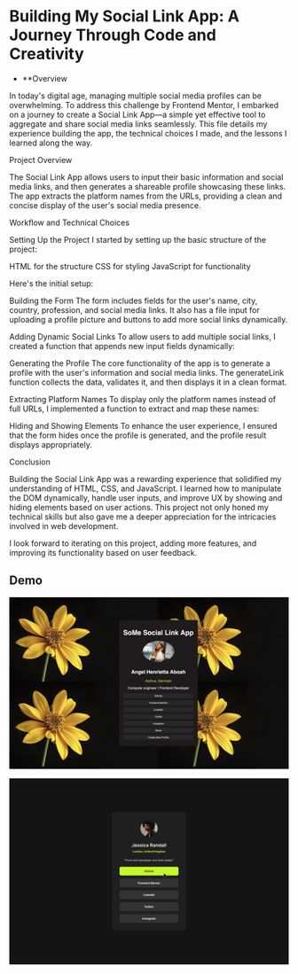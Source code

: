 # Building My Social Link App: A Journey Through Code and Creativity

- \*\*Overview

In today's digital age, managing multiple social media profiles can be overwhelming. To address this challenge by Frontend Mentor, I embarked on a journey to create a Social Link App—a simple yet effective tool to aggregate and share social media links seamlessly. This file details my experience building the app, the technical choices I made, and the lessons I learned along the way.

Project Overview

The Social Link App allows users to input their basic information and social media links, and then generates a shareable profile showcasing these links. The app extracts the platform names from the URLs, providing a clean and concise display of the user's social media presence.

Workflow and Technical Choices

Setting Up the Project
I started by setting up the basic structure of the project:

HTML for the structure
CSS for styling
JavaScript for functionality

Here's the initial setup:

Building the Form
The form includes fields for the user's name, city, country, profession, and social media links. It also has a file input for uploading a profile picture and buttons to add more social links dynamically.

Adding Dynamic Social Links
To allow users to add multiple social links, I created a function that appends new input fields dynamically:

Generating the Profile
The core functionality of the app is to generate a profile with the user's information and social media links. The generateLink function collects the data, validates it, and then displays it in a clean format.

Extracting Platform Names
To display only the platform names instead of full URLs, I implemented a function to extract and map these names:

Hiding and Showing Elements
To enhance the user experience, I ensured that the form hides once the profile is generated, and the profile result displays appropriately.

Conclusion

Building the Social Link App was a rewarding experience that solidified my understanding of HTML, CSS, and JavaScript. I learned how to manipulate the DOM dynamically, handle user inputs, and improve UX by showing and hiding elements based on user actions. This project not only honed my technical skills but also gave me a deeper appreciation for the intricacies involved in web development.

I look forward to iterating on this project, adding more features, and improving its functionality based on user feedback.

## Demo

![Demo of the Social Link App Solution](https://raw.githubusercontent.com/AngelHenriettaAboah/socialLink-app/main/social-links-profile-main/design/solution.jpg)

![Demo of the Social Link App challenge](https://raw.githubusercontent.com/AngelHenriettaAboah/socialLink-app/main/social-links-profile-main/design/active-states.jpg)
